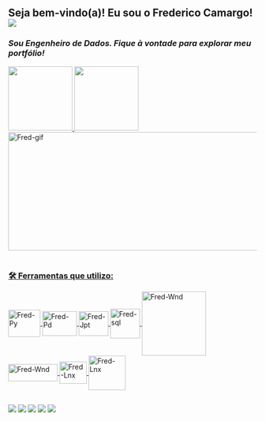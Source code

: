 ##              Seja bem-vindo(a)! Eu sou o Frederico Camargo!  ![](https://visitor-badge.glitch.me/badge?page_id=fredac86.fredac86)
  ###   *Sou Engenheiro de Dados. Fique à vontade para explorar meu portfólio!*     
 <div>
  <a href="https://github.com/fredac86">
  <img height="130em" src="https://github-readme-stats.vercel.app/api?username=fredac86&show_icons=true&theme=dark&include_all_commits=true&count_private=true"/>
  <img height="130em" src="https://github-readme-stats.vercel.app/api/top-langs/?username=fredac86&layout=compact&langs_count=7&theme=dark"/> 
</div>
  
  <img align="center" alt="Fred-gif" height="240" width="730" src="https://i.pinimg.com/originals/64/d6/bd/64d6bd48f42f75207f052ba6459c1f86.gif">
   
<div style="display: inline_block"><br>
  <h3>🛠 Ferramentas que utilizo:</h3>
  <img align="center" alt="Fred-Py" height="55" width="65" src="https://cdn.jsdelivr.net/gh/devicons/devicon/icons/python/python-original.svg">
  <img align="center" alt="Fred-Pd" height="50" width="70" src="https://www.pinclipart.com/picdir/big/367-3678882_python-logo-clipart-easy-pandas-python-logo-png.png">
  <img align="center" alt="Fred-Jpt" height="50" width="60" src="https://cdn.jsdelivr.net/gh/devicons/devicon/icons/jupyter/jupyter-original-wordmark.svg">
  <img align="center" alt="Fred-sql" height="60" width="60" src="https://symbols.getvecta.com/stencil_28/61_sql-database-generic.90b41636a8.svg">
  <img align="center" alt="Fred-Wnd" height="130" width="130" src="https://iconape.com/wp-content/files/bj/349525/svg/databricks-seeklogo.com.svg">
  <img align="center" alt="Fred-Wnd" height="35" width="100" src="https://upload.wikimedia.org/wikipedia/commons/thumb/a/a8/Microsoft_Azure_Logo.svg/187px-Microsoft_Azure_Logo.svg.png">
  <img align="center" alt="Fred-Lnx" height="45" width="55" src="https://seekicon.com/free-icon-download/linux_2.svg">
  <img align="center" alt="Fred-Lnx" height="70" width="75" src="https://www.instana.com/media/01_INSTANA_IconSet_ApacheSpark.svg">
  
</div>   
 
   ##
 
<div> 
   <a href = "mailto:fred.materiais@gmail.com"><img src="https://img.shields.io/badge/Gmail-D14836?style=for-the-badge&logo=gmail&logoColor=white" target="_blank"></a>
   <a href="https://www.linkedin.com/in/frederico-de-andrade-camargo/" target="_blank"><img src="https://img.shields.io/badge/-LinkedIn-%230077B5?style=for-the-badge&logo=linkedin&logoColor=white" target="_blank"></a>
   <a href="https://www.kaggle.com/fredericocamargo" target="_blank"><img src="https://img.shields.io/badge/Kaggle-20BEFF?style=for-the-badge&logo=Kaggle&logoColor=white" target="_blank"></a>
   <a href="https://discord.gg/9HSsxN8TeP" target="_blank"><img src="https://img.shields.io/badge/Discord-7289DA?style=for-the-badge&logo=discord&logoColor=white" target="_blank"></a>
  <a href="https://t.me/FredericoCamargo" target="_blank"><img src="https://img.shields.io/badge/Telegram-2CA5E0?style=for-the-badge&logo=telegram&logoColor=white" target="_blank"></a>
   

 
</div>
